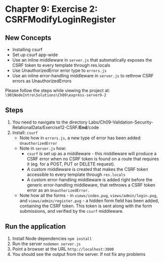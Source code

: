 # Chapter 9: Exercise 2: CSRFModifyLoginRegister


## New Concepts
* Installing csurf
* Set up csurf app-wide
* Use an inline middleware in `server.js` that automatically exposes the CSRF token to every template through res.locals
* Use UnauthorizedError error type to `errors.js`
* Use an inline error-handling middleware in `server.js` to rethrow CSRF errors as UnauthorizedErrors

Please follow the steps while viewing the project at:
`\901NodeIntro\Solutions\Ch09\express-server9-2`



## Steps
1. You need to navigate to the directory Labs/Ch09-Validation-Security-RelationalData/Exercise12-CSRF/__End__/code
1. Install: `csurf`
	- Note how in `errors.js`, a new type of error has been added: `UnauthorizedError`
	- Note in `server.js` how:
		- `csurf` is set up as a middleware - this middleware will produce a CSRF error when no CSRF token is found on a route that requires it (eg. for a POST, PUT or DELETE request).
		- A custom middleware is created that makes the CSRF token accessible to every template through `res.locals`
		- A custom error-handling middleware is added right before the generic error-handling middleware, that rethrows a CSRF token error as an `UnauthorizedError`.
	- Note how all the forms - in `views/index.pug`, `views/admin/login.pug`, and `views/admin/register.pug` - a hidden form field has been added, containing the CSRF token. This token is sent along with the form submissions, and verified by the `csurf` middleware.
## Run the application
1. Install Node dependencies `npm install`
1. Run the server `nodemon server.js`
1. Point a browser at the URL `http://localhost:3000`
1. You should see the output from the server. If not fix any problems
